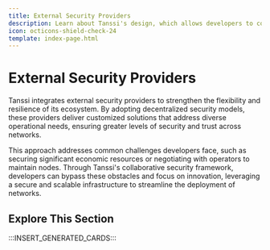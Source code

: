 ```yaml
---
title: External Security Providers
description: Learn about Tanssi's design, which allows developers to connect to external security providers and benefit from Ethereum-level security right from the start.
icon: octicons-shield-check-24
template: index-page.html
---
```


# External Security Providers

Tanssi integrates external security providers to strengthen the flexibility and resilience of its ecosystem. By adopting decentralized security models, these providers deliver customized solutions that address diverse operational needs, ensuring greater levels of security and trust across networks.

This approach addresses common challenges developers face, such as securing significant economic resources or negotiating with operators to maintain nodes. Through Tanssi's collaborative security framework, developers can bypass these obstacles and focus on innovation, leveraging a secure and scalable infrastructure to streamline the deployment of networks.

## Explore This Section

:::INSERT_GENERATED_CARDS:::
